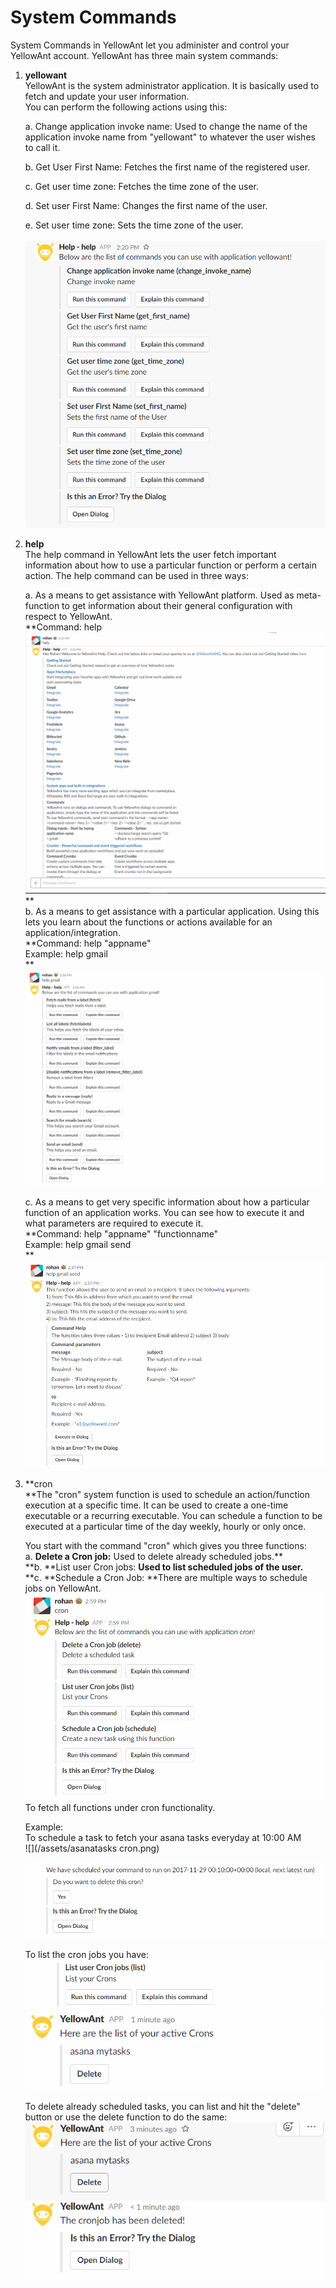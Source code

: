 # System Commands

System Commands in YellowAnt let you administer and control your YellowAnt account. YellowAnt has three main system commands:

1. **yellowant**  
   YellowAnt is the system administrator application. It is basically used to fetch and update your user information.  
   You can perform the following actions using this:

   a. Change application invoke name: Used to change the name of the application invoke name from "yellowant" to whatever the user wishes to call it.

   b. Get User First Name: Fetches the first name of the registered user.

   c. Get user time zone: Fetches the time zone of the user.

   d. Set user First Name: Changes the first name of the user.

   e. Set user time zone: Sets the time zone of the user.

   ![](/assets/yellowantapp.png)

2. **help**  
   The help command in YellowAnt lets the user fetch important information about how to use a particular function or perform a certain action. The help command can be used in three ways:

   a. As a means to get assistance with YellowAnt platform. Used as meta-function to get information about their general configuration with respect to YellowAnt.  
   **Command: help          
   **![](/assets/help.jpg)**          
   **  
   b. As a means to get assistance with a particular application. Using this lets you learn about the functions or actions available for an application/integration.  
   **Command: help "appname"  
   Example: help gmail          
   **![](/assets/helpappname.jpg)

   c. As a means to get very specific information about how a particular function of an application works. You can see how to execute it and what parameters are required to execute it.  
   **Command: help "appname" "functionname"  
   Example: help gmail send        
   **![](/assets/helpappnamefunctionaname.jpg)

3. **cron        
   **The "cron" system function is used to schedule an action/function execution at a specific time. It can be used to create a one-time executable or a recurring executable. You can schedule a function to be executed at a particular time of the day weekly, hourly or only once.

   You start with the command "cron" which gives you three functions:  
   a. **Delete a Cron job:** Used to delete already scheduled jobs.**        
   **b. **List user Cron jobs: **Used to list scheduled jobs of the user.**        
   **c. **Schedule a Cron Job: **There are multiple ways to schedule jobs on YellowAnt.  
   ![](/assets/cron.png)To fetch all functions under cron functionality.

   Example:  
   To schedule a task to fetch your asana tasks everyday at 10:00 AM  
   ![](/assets/asanatasks cron.png)

   ![](/assets/outmytasks.png)

   To list the cron jobs you have:  
   ![](/assets/listcrons.png)  
   ![](/assets/cronout.png)

   To delete already scheduled tasks, you can list and hit the "delete" button or use the delete function to do the same:  
   ![](/assets/deletecron.png)



